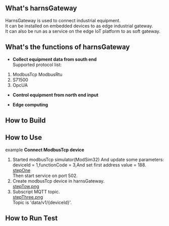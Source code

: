 ## What's harnsGateway

HarnsGateway is used to connect industrial equipment.  
It can be installed on embedded devices to as edge industrial gateway.   
It can also be run as a service on the edge IoT platform to as soft gateway.  

## What's the functions of harnsGateway

* **Collect equipment data from south end**  
Supported protocol list:
1. ModbusTcp ModbusRtu
2. S71500
3. OpcUA

* **Control equipment from north end input**

* **Edge computing**

## How to Build

## How to Use
example **Connect ModbusTcp device**
1. Started modbusTcp simulator(ModSim32) And update some parameters: deviceId = 1,functionCode = 3,And set first address value = 188.</br>[stepOne](https://postimg.cc/sBFyrN2M) </br>Then start service on port 502.
2. Create modbusTcp device in harnsGateway.</br> [stepTow.png](https://postimg.cc/svYFZdpy)
3. Subscript MQTT topic.</br> [stepThree.png](https://postimg.cc/ppTGRwqq) </br>Topic is 'data/v1/{deviceId}'.

## How to Run Test



